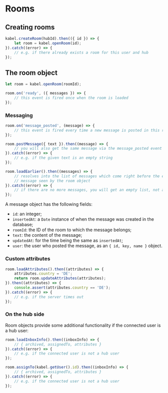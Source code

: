 # Rooms


## Creating rooms

```js
kabel.createRoom(hubId).then(({ id }) => {
    let room = kabel.openRoom(id);
}).catch((error) => {
    // e.g. if there already exists a room for this user and hub
});
```


## The room object

```js
let room = kabel.openRoom(roomId);

room.on('ready', ({ messages }) => {
    // this event is fired once when the room is loaded
});
```


### Messaging

```js
room.on('message_posted', (message) => {
    // this event is fired every time a new message is posted in this room
});

room.postMessage({ text }).then((message) => {
    // you will also get the same message via the message_posted event
}).catch((error) => {
    // e.g. if the given text is an empty string
});

room.loadEarlier().then((messages) => {
    // resolves into the list of messages which come right before the earliest
    // message seen by the room object
}).catch((error) => {
    // if there are no more messages, you will get an empty list, not an error
});
```

A message object has the following fields:

- `id`: an integer;
- `insertedAt`: a `Date` instance of when the message was created in the database;
- `roomId`: the ID of the room to which the message belongs;
- `text`: the content of the message;
- `updatedAt`: for the time being the same as `insertedAt`;
- `user`: the user who posted the message, as an `{ id, key, name }` object.


### Custom attributes

```js
room.loadAttributes().then((attributes) => {
    attributes.country = 'DE';
    return room.updateAttributes(attributes);
}).then((attributes) => {
    console.assert(attributes.country == 'DE');
}).catch((error) => {
    // e.g. if the server times out
});
```


### On the hub side

Room objects provide some additional functionality if the connected user is a hub user:

```js
room.loadInboxInfo().then((inboxInfo) => {
    // { archived, assignedTo, attributes }
}).catch((error) => {
    // e.g. if the connected user is not a hub user
});

room.assignTo(kabel.getUser().id).then((inboxInfo) => {
    // { archived, assignedTo, attributes }
}).catch((error) => {
    // e.g. if the connected user is not a hub user
});
```
